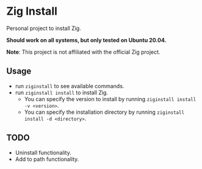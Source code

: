# Zig Install

Personal project to install Zig.

**Should work on all systems, but only tested on Ubuntu 20.04.**

**Note**: This project is not affiliated with the official Zig project.

## Usage

- run ```ziginstall``` to see available commands.
- run ```ziginstall install``` to install Zig.
    - You can specify the version to install by running ```ziginstall install -v <version>```.
    - You can specify the installation directory by running ```ziginstall install -d <directory>```.

## TODO

- Uninstall functionality.
- Add to path functionality.